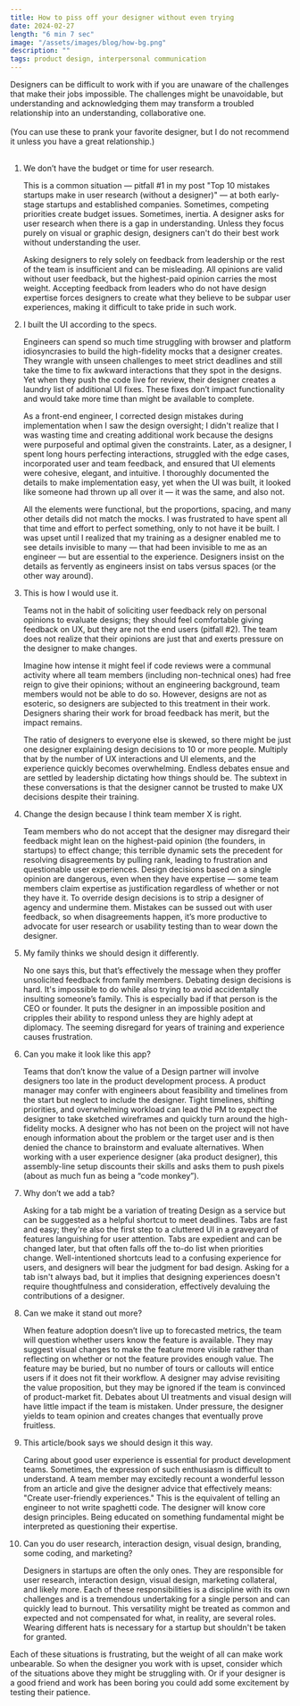 ```yaml
---
title: How to piss off your designer without even trying
date: 2024-02-27
length: "6 min 7 sec"
image: "/assets/images/blog/how-bg.png"
description: ""
tags: product design, interpersonal communication
---
```


Designers can be difficult to work with if you are unaware of the challenges that make their jobs impossible. The challenges might be unavoidable, but understanding and acknowledging them may transform a troubled relationship into an understanding, collaborative one. 
<br/><br/>
(You can use these to prank your favorite designer, but I do not recommend it unless you have a great relationship.)
<br/><br/>

<ol>
  <li>
    <span class="fw-700">We don’t have the budget or time for user research.</span>
    <p>
    This is a common situation — pitfall #1 in my post "Top 10 mistakes startups make in user research (without a designer)" — at both early-stage startups and established companies. Sometimes, competing priorities create budget issues. Sometimes, inertia. A designer asks for user research when there is a gap in understanding. Unless they focus purely on visual or graphic design, designers can't do their best work without understanding the user. 
    </p>
    <p>
    Asking designers to rely solely on feedback from leadership or the rest of the team is insufficient and can be misleading. All opinions are valid without user feedback, but the highest-paid opinion carries the most weight. Accepting feedback from leaders who do not have design expertise forces designers to create what they believe to be subpar user experiences, making it difficult to take pride in such work. 
    </p>
  </li>
  <li>
    <span class="fw-700">I built the UI according to the specs.</span>
    <p>
    Engineers can spend so much time struggling with browser and platform idiosyncrasies to build the high-fidelity mocks that a designer creates. They wrangle with unseen challenges to meet strict deadlines and still take the time to fix awkward interactions that they spot in the designs. Yet when they push the code live for review, their designer creates a laundry list of additional UI fixes. These fixes don’t impact functionality and would take more time than might be available to complete.
    </p>
    <p>
    As a front-end engineer, I corrected design mistakes during implementation when I saw the design oversight; I didn't realize that I was wasting time and creating additional work because the designs were purposeful and optimal given the constraints. Later, as a designer, I spent long hours perfecting interactions, struggled with the edge cases, incorporated user and team feedback, and ensured that UI elements were cohesive, elegant, and intuitive. I thoroughly documented the details to make implementation easy, yet when the UI was built, it looked like someone had thrown up all over it — it was the same, and also not.
    </p>
    <p>
    All the elements were functional, but the proportions, spacing, and many other details did not match the mocks. I was frustrated to have spent all that time and effort to perfect something, only to not have it be built. I was upset until I realized that my training as a designer enabled me to see details invisible to many — that had been invisible to me as an engineer — but are essential to the experience. Designers insist on the details as fervently as engineers insist on tabs versus spaces (or the other way around). 
    </p>
  </li>
  <li>
    <span class="fw-700">This is how I would use it.</span>
    <p>
    Teams not in the habit of soliciting user feedback rely on personal opinions to evaluate designs; they should feel comfortable giving feedback on UX, but they are not the end users (pitfall #2). The team does not realize that their opinions are just that and exerts pressure on the designer to make changes. 
    </p>
    <p>
    Imagine how intense it might feel if code reviews were a communal activity where all team members (including non-technical ones) had free reign to give their opinions; without an engineering background, team members would not be able to do so. However, designs are not as esoteric, so designers are subjected to this treatment in their work. Designers sharing their work for broad feedback has merit, but the impact remains.
    </p>
    <p>
    The ratio of designers to everyone else is skewed, so there might be just one designer explaining design decisions to 10 or more people.  Multiply that by the number of UX interactions and UI elements, and the experience quickly becomes overwhelming. Endless debates ensue and are settled by leadership dictating how things should be. The subtext in these conversations is that the designer cannot be trusted to make UX decisions despite their training. 
    </p>
  </li>
  <li>
    <span class="fw-700">Change the design because I think team member X is right.</span>
    <p>
    Team members who do not accept that the designer may disregard their feedback might lean on the highest-paid opinion (the founders, in startups) to effect change; this terrible dynamic sets the precedent for resolving disagreements by pulling rank, leading to frustration and questionable user experiences. Design decisions based on a single opinion are dangerous, even when they have expertise — some team members claim expertise as justification regardless of whether or not they have it. To override design decisions is to strip a designer of agency and undermine them. Mistakes can be sussed out with user feedback, so when disagreements happen, it’s more productive to advocate for user research or usability testing than to wear down the designer.  
    </p>
  </li>
  <li>
    <span class="fw-700">My family thinks we should design it differently.</span>
    <p>
    No one says this, but that’s effectively the message when they proffer unsolicited feedback from family members. Debating design decisions is hard. It's impossible to do while also trying to avoid accidentally insulting someone’s family. This is especially bad if that person is the CEO or founder. It puts the designer in an impossible position and cripples their ability to respond unless they are highly adept at diplomacy. The seeming disregard for years of training and experience causes frustration. 
    </p>
  </li>
  <li>
    <span class="fw-700">Can you make it look like this app?</span>
    <p>
    Teams that don’t know the value of a Design partner will involve designers too late in the product development process. A product manager may confer with engineers about feasibility and timelines from the start but neglect to include the designer. Tight timelines, shifting priorities, and overwhelming workload can lead the PM to expect the designer to take sketched wireframes and quickly turn around the high-fidelity mocks. A designer who has not been on the project will not have enough information about the problem or the target user and is then denied the chance to brainstorm and evaluate alternatives. When working with a user experience designer (aka product designer), this assembly-line setup discounts their skills and asks them to push pixels (about as much fun as being a “code monkey”). 
    </p>
  </li>
  <li>
    <span class="fw-700">Why don’t we add a tab?</span>
    <p>
    Asking for a tab might be a variation of treating Design as a service but can be suggested as a helpful shortcut to meet deadlines. Tabs are fast and easy; they're also the first step to a cluttered UI in a graveyard of features languishing for user attention. Tabs are expedient and can be changed later, but that often falls off the to-do list when priorities change. Well-intentioned shortcuts lead to a confusing experience for users, and designers will bear the judgment for bad design. Asking for a tab isn't always bad, but it implies that designing experiences doesn't require thoughtfulness and consideration, effectively devaluing the contributions of a designer.
    </p>
  </li>
  <li>
    <span class="fw-700">Can we make it stand out more?</span>
    <p>
    When feature adoption doesn’t live up to forecasted metrics, the team will question whether users know the feature is available. They may suggest visual changes to make the feature more visible rather than reflecting on whether or not the feature provides enough value. The feature may be buried, but no number of tours or callouts will entice users if it does not fit their workflow. A designer may advise revisiting the value proposition, but they may be ignored if the team is convinced of product-market fit. Debates about UI treatments and visual design will have little impact if the team is mistaken. Under pressure, the designer yields to team opinion and creates changes that eventually prove fruitless. 
    </p>
  </li>
  <li>
    <span class="fw-700">This article/book says we should design it this way.</span>
    <p>
    Caring about good user experience is essential for product development teams. Sometimes, the expression of such enthusiasm is difficult to understand. A team member may excitedly recount a wonderful lesson from an article and give the designer advice that effectively means: "Create user-friendly experiences." This is the equivalent of telling an engineer to not write spaghetti code. The designer will know core design principles. Being educated on something fundamental might be interpreted as questioning their expertise.
    </p>
  </li>
  <li>
    <span class="fw-700">Can you do user research, interaction design, visual design, branding, some coding, and marketing?</span>
    <p>
    Designers in startups are often the only ones. They are responsible for user research, interaction design, visual design, marketing collateral, and likely more. Each of these responsibilities is a discipline with its own challenges and is a tremendous undertaking for a single person and can quickly lead to burnout. This versatility might be treated as common and expected and not compensated for what, in reality, are several roles. Wearing different hats is necessary for a startup but shouldn't be taken for granted.
    </p>
  </li>
</ol>
<p>
Each of these situations is frustrating, but the weight of all can make work unbearable. So when the designer you work with is upset, consider which of the situations above they might be struggling with. Or if your designer is a good friend and work has been boring you could add some excitement by testing their patience.
</p>

